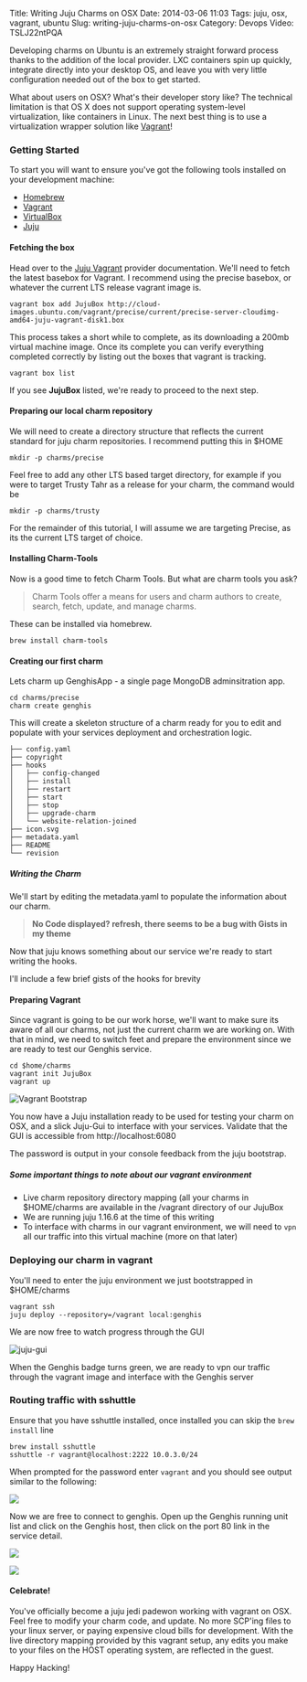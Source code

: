 Title: Writing Juju Charms on OSX
Date: 2014-03-06 11:03
Tags: juju, osx, vagrant, ubuntu
Slug: writing-juju-charms-on-osx
Category: Devops
Video: TSLJ22ntPQA

Developing charms on Ubuntu is an extremely straight forward process thanks to the addition of the local provider. LXC containers spin up quickly, integrate directly into your desktop OS, and leave you with very little configuration needed out of the box to get started.

What about users on OSX? What's their developer story like? The technical limitation is that OS X does not support operating system-level virtualization, like containers in Linux. The next best thing is to use a virtualization wrapper solution like [Vagrant](http://vagrantup.com)!

### Getting Started


To start you will want to ensure you've got the following tools installed on your development machine:

- [Homebrew](http://brew.sh)
- [Vagrant](http://vagrantup.com)
- [VirtualBox](https://www.virtualbox.org/)
- [Juju](http://juju.ubuntu.com)


#### Fetching the box
Head over to the [Juju Vagrant](https://juju.ubuntu.com/docs/config-vagrant.html) provider documentation. We'll need to fetch the latest basebox for Vagrant. I recommend using the precise basebox, or whatever the current LTS release vagrant image is.

```
vagrant box add JujuBox http://cloud-images.ubuntu.com/vagrant/precise/current/precise-server-cloudimg-amd64-juju-vagrant-disk1.box
```

This process takes a short while to complete, as its downloading a 200mb virtual machine image. Once its complete you can verify everything completed correctly by listing out the boxes that vagrant is tracking.

```
vagrant box list
```

If you see **JujuBox** listed, we're ready to proceed to the next step.

#### Preparing our local charm repository

We will need to create a directory structure that reflects the current standard for juju charm repositories. I recommend putting this in $HOME

```
mkdir -p charms/precise
```
Feel free to add any other LTS based target directory, for example if you were to target Trusty Tahr as a release for your charm, the command would be

```
mkdir -p charms/trusty
```
For the remainder of this tutorial, I will assume we are targeting Precise, as its the current LTS target of choice.

#### Installing Charm-Tools

Now is a good time to fetch Charm Tools. But what are charm tools you ask?

> Charm Tools offer a means for users and charm authors to create, search, fetch, update, and manage charms.

These can be installed via homebrew.

```
brew install charm-tools
```

#### Creating our first charm

Lets charm up GenghisApp - a single page MongoDB adminsitration app.

```
cd charms/precise
charm create genghis
```

This will create a skeleton structure of a charm ready for you to edit and populate with your services deployment and orchestration logic.

```
├── config.yaml
├── copyright
├── hooks
│   ├── config-changed
│   ├── install
│   ├── restart
│   ├── start
│   ├── stop
│   ├── upgrade-charm
│   └── website-relation-joined
├── icon.svg
├── metadata.yaml
├── README
└── revision

```

##### Writing the Charm
We'll start by editing the metadata.yaml to populate the information about our charm.

> **No Code displayed? refresh, there seems to be a bug with Gists in my theme**

<script src="https://gist.github.com/chuckbutler/9393419.js"></script>

Now that juju knows something about our service we're ready to start writing the hooks.

I'll include a few brief gists of the hooks for brevity

<script src="https://gist.github.com/chuckbutler/9393551.js"></script>

#### Preparing Vagrant

Since vagrant is going to be our work horse, we'll want to make sure its aware of all our charms, not just the current charm we are working on. With that in mind, we need to switch feet and prepare the environment since we are ready to test our Genghis service.

```
cd $home/charms
vagrant init JujuBox
vagrant up
```

![Vagrant Bootstrap](/images/2014/Mar/charles_Bushido__10_0_5_136____byobu_028.png)

You now have a Juju installation ready to be used for testing your charm on OSX, and a slick Juju-Gui to interface with your services. Validate that the GUI is accessible from http://localhost:6080

The password is output in your console feedback from the juju bootstrap.

##### Some important things to note about our vagrant environment

- Live charm repository directory mapping (all your charms in $HOME/charms are available in the /vagrant directory of our JujuBox
- We are running juju 1.16.6 at the time of this writing
- To interface with charms in our vagrant environment, we will need to `vpn` all our traffic into this virtual machine (more on that later)

### Deploying our charm in vagrant

You'll need to enter the juju environment we just bootstrapped in $HOME/charms

```
vagrant ssh
juju deploy --repository=/vagrant local:genghis
```

We are now free to watch progress through the GUI

![juju-gui](/images/2014/Mar/Juju_Admin___Google_Chrome_029.png)

When the Genghis badge turns green, we are ready to vpn our traffic through the vagrant image and interface with the Genghis server

### Routing traffic with sshuttle

Ensure that you have sshuttle installed, once installed you can skip the `brew install` line

```
brew install sshuttle
sshuttle -r vagrant@localhost:2222 10.0.3.0/24
```

When prompted for the password enter `vagrant` and you should see output similar to the following:

![](/images/2014/Mar/charles_Bushido__10_0_5_136____byobu_030.png)

Now we are free to connect to genghis. Open up the Genghis running unit list and click on the Genghis host, then click on the port 80 link in the service detail.

![](/images/2014/Mar/Juju_Admin___Google_Chrome_031.png)


![](/images/2014/Mar/Genghis___Google_Chrome_032.png)
#### Celebrate!

You've officially become a juju jedi padewon working with vagrant on OSX. Feel free to modify your charm code, and update. No more SCP'ing files to your linux server, or paying expensive cloud bills for development. With the live directory mapping provided by this vagrant setup, any edits you make to your files on the HOST operating system, are reflected in the guest.

Happy Hacking!
